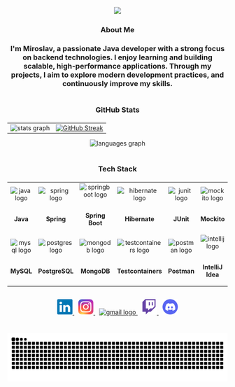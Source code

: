 <p align="center">
  <a href="https://github.com/DenverCoder1/readme-typing-svg"><img src="https://readme-typing-svg.herokuapp.com?lines=Java+Software+Developer;Backend+Developer;DS%20|%20Algorithms%20Explorer;Advocate+for+SOLID+Principles;Believer+In+Clear+Code+Practices;Obsessed+with+Code+Readability;Unit+Testing+Evangelist;Continuous+Integration+Fanatic;Curious+About+Distributed+Systems;Exploring+Microservices+Architecture;Inspired+by+Lifelong+Learning&font=Fira+Code&size=30&color=F7D745FF&center=true&vCenter=true&width=800&height=45"></a>                                   
</p>

<h3 align="center" style="margin-bottom: 20px;">About Me</h3>

<div align="center">
  <strong>
  
 ### I'm Miroslav, a passionate Java developer with a strong focus on backend technologies. I enjoy learning and building scalable, high-performance applications. Through my projects, I aim to explore modern development practices, and continuously improve my skills.
 
</strong>
</div>

<h3 align="center" style="margin-bottom: 20px; margin-top: 40px;">GitHub Stats</h3>
<table align="center">
  <tr>
    <td>
      <img src="https://github-readme-stats.vercel.app/api?username=MiroslavKolosnjaji&theme=onedark&show_icons=true&hide_border=false&count_private=true" height="150" alt="stats graph"  />
    </td>
    <td>
      <a href="https://git.io/streak-stats"><img src="https://github-readme-streak-stats-nine-eta.vercel.app?user=MiroslavKolosnjaji&theme=codestackr" alt="GitHub Streak" height="150"/></a>
    </td>
  </tr>
  </table>
  <div align="center">
  <img src="https://github-readme-stats.vercel.app/api/top-langs?username=MiroslavKolosnjaji&locale=en&hide_title=false&layout=compact&card_width=600&langs_count=5&theme=onedark&hide_border=false" height="150" alt="languages graph"  />
</div>

<h3 align="center" style="margin-bottom: 20px;  margin-top: 40px;">Tech Stack</h3>

<table align="center">
  <tr>
    <td align="center" width="150">
      <img src="https://cdn.jsdelivr.net/gh/devicons/devicon/icons/java/java-original.svg" height="50" alt="java logo" />
      <img width="12" />
      <p>
        <strong align="center" >Java</strong>
      </p>
    </td>
    <td align="center" width="150">
      <img src="https://user-images.githubusercontent.com/25181517/117201470-f6d56780-adec-11eb-8f7c-e70e376cfd07.png" height = 50 alt= "spring logo"/>
      <img width = 12>
       <p>
        <strong align="center">Spring</strong>
      </p>
    </td>
    <td align="center" width="150">
      <img src="https://user-images.githubusercontent.com/25181517/183891303-41f257f8-6b3d-487c-aa56-c497b880d0fb.png" height = 50 alt= "springboot logo"/>
      <img width = 12>
       <p>
        <strong align="center">Spring Boot</strong>
      </p>
    </td>
    <td align="center" width="150">
       <img src="https://user-images.githubusercontent.com/25181517/117207493-49665200-adf4-11eb-808e-a9c0fcc2a0a0.png" height = 50 alt= "hibernate logo"/>
       <img width = 12>
        <p>
        <strong align="center">Hibernate</strong>
      </p>
    </td>
    <td align="center" width="150">
      <img src="https://user-images.githubusercontent.com/25181517/117533873-484d4480-afef-11eb-9fad-67c8605e3592.png" height = 50 alt= "junit logo"/>
      <img width = 12>
      <p>
        <strong align="center">JUnit</strong>
      </p>
    </td>
    <td align="center" width="150">
      <img src="https://user-images.githubusercontent.com/25181517/183892181-ad32b69e-3603-418c-b8e7-99e976c2a784.png" height = 50 alt= "mockito logo"/>
      <img width = 12>
      <p>
        <strong align="center">Mockito</strong>
      </p>
    </td>
    <td align="center" width="150">
      <img src="https://user-images.githubusercontent.com/25181517/190229463-87fa862f-ccf0-48da-8023-940d287df610.png" height = 50 alt= "lombok logo"/>
      <img width = 12>
      <p>
        <strong align="center">Lombok</strong>
      </p>
    </td>
       <td align="center" width="150">
      <img src="https://user-images.githubusercontent.com/25181517/183868728-b2e11072-00a5-47e2-8a4e-4ebbb2b8c554.png" height = 50 alt = "CI/CD logo">
      <img width = 12>
      <p>
        <strong align="center">CircleCI</strong>
      </p>
    </td>
  </tr>
   <tr>
    <td align="center">
      <img src="https://user-images.githubusercontent.com/25181517/183896128-ec99105a-ec1a-4d85-b08b-1aa1620b2046.png" height= 50 alt="mysql logo"  />
      <img width = 12>
      <p>
        <strong align="center">MySQL</strong>
      </p>
    </td>
    <td align="center">
       <img src="https://user-images.githubusercontent.com/25181517/117208740-bfb78400-adf5-11eb-97bb-09072b6bedfc.png" height= 50 alt="postgres logo"  />
       <img width = 12>
       <p>
        <strong align="center">PostgreSQL</strong>
      </p>
    </td>
    <td align="center">
       <img src="https://user-images.githubusercontent.com/25181517/182884177-d48a8579-2cd0-447a-b9a6-ffc7cb02560e.png" height= 50 alt="mongodb logo"  />
       <img width = 12>
       <p>
        <strong align="center">MongoDB</strong>
      </p>
    </td>
    <td align="center">
      <img src="https://user-images.githubusercontent.com/25181517/184097317-690eea12-3a26-4f7c-8521-729ebbbb3f98.png" height= 50 alt="testcontainers logo" />
      <img width = 12>
      <p>
        <strong align="center">Testcontainers</strong>
      </p>
    </td>
    <td align="center">
      <img src="https://user-images.githubusercontent.com/25181517/192109061-e138ca71-337c-4019-8d42-4792fdaa7128.png" height = 50 alt= "postman logo"/>
      <img width = 12>
      <p>
        <strong align="center">Postman</strong>
      </p>
    </td>
    <td align="center">
      <img src="https://user-images.githubusercontent.com/25181517/192108890-200809d1-439c-4e23-90d3-b090cf9a4eea.png" height = 50 alt= "intellij logo">
      <img width = 12>
      <p>
        <strong align="center">IntelliJ Idea</strong>
      </p>
    </td>
     <td align="center">
      <img src="https://cdn.jsdelivr.net/gh/devicons/devicon/icons/git/git-original.svg" height="50" alt="git logo"  />
      <img width = 12>
      <p>
        <strong align="center">Git</strong>
      </p>
    </td>
    <td></td>
  </tr>
</table>

##

<div align="center">
   <a href="https://www.linkedin.com/in/miroslavkolosnjaji/" target="_blank">
    <img src=https://raw.githubusercontent.com/CLorant/readme-social-icons/main/large/filled/linkedin.svg height= 35 alt="linkedin logo"/>
  </a>
  <img width = 5>
  <a href="https://www.instagram.com/miroslav_kolosnjaji/" target="_blank">
    <img src=https://raw.githubusercontent.com/CLorant/readme-social-icons/main/large/filled/instagram.svg height= 35 alt="instagram logo"/>
  </a>
  <img width = 5>
  <a href=mailto:"miroslav.kolosnjaji91@gmail.com">
    <img src=https://github.com/gauravghongde/social-icons/blob/master/SVG/Color/Gmail.svg height= 35 alt="gmail logo"/>
  </a>
  <img width = 5>
  <a href="https://www.twitch.tv/sweetz_tomato" target="_blank">
    <img src="https://raw.githubusercontent.com/CLorant/readme-social-icons/main/large/filled/twitch.svg" height= 35 alt="twitch logo"/>
  </a>
  <img width = 5>
  <a href="https://discord.com/users/sweetz_tomato" target= "_blank">
    <img src="https://raw.githubusercontent.com/CLorant/readme-social-icons/main/large/filled/discord.svg" height= 35 alt="discord logo"/>
  </a> 
</div>

###

<br clear="both">
<div align="center">
    <img src="https://raw.githubusercontent.com/MiroslavKolosnjaji/MiroslavKolosnjaji/output/snake.svg" alt="Snake animation" />
</div>


<!-- ###

<img align="left" src="https://visitor-badge.laobi.icu/badge?page_id=MiroslavKolosnjaji.MiroslavKolosnjaji&left_color=green&right_color=slategrey"  />

### -->
